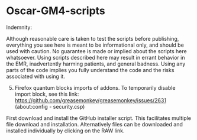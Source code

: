 # Oscar-GM4-scripts
Indemnity:

Although reasonable care is taken to test the scripts before publishing, 
everything you see here is meant to be informational only, and should be used with caution. 
No guarantee is made or implied about the scripts here whatsoever. 
Using scripts described here may result in errant behavior in the EMR, 
inadvertently harming patients, and general badness. 
Using any parts of the code implies you fully understand the code and the risks associated with using it.

5. Firefox quantum blocks imports of addons.
To temporarily disable import block, see this link:
https://github.com/greasemonkey/greasemonkey/issues/2631
(about:config - security.csp)

First download and install the GitHub installer script. This facilitates multiple file download and installation.
Alternatively files can be downloaded and installed individually by clicking on the RAW link.

